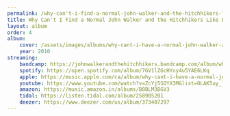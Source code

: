 ```yaml
---
permalink: /why-can't-i-find-a-normal-john-walker-and-the-hitchhikers-like-everyone-else
title: Why Can't I Find a Normal John Walker and the Hitchhikers Like Everyone Else
layout: album
order: 4
album:
    cover: /assets/images/albums/why-cant-i-have-a-normal-john-walker-and-the-hitchhikers-like-everyone-else.png
    year: 2010
streaming:
    bandcamp: https://johnwalkerandthehitchhikers.bandcamp.com/album/why-cant-i-have-a-normal-john-walker-and-the-hitchhikers-like-everyone-else
    spotify: https://open.spotify.com/album/7GV1lZGcHYuy4u5YAE6LKq
    apple: https://music.apple.com/ca/album/why-cant-i-have-a-normal-john-walker-and/1653314367
    youtube: https://www.youtube.com/watch?v=ZcYj5SOYX3M&list=OLAK5uy_lM9UTmPjPPLwyf7pmSvrakusYYHuDeb6I
    amazon: https://music.amazon.in/albums/B0BLM3BGV3
    tidal: https://listen.tidal.com/album/258905201
    deezer: https://www.deezer.com/us/album/373407297
---
```

